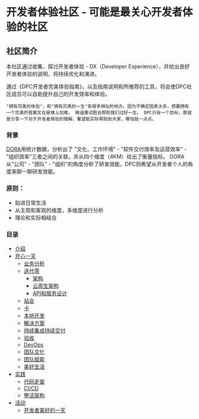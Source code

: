 # 开发者体验社区 - 可能是最关心开发者体验的社区
## 社区简介

本社区通过收集、探讨开发者体验 - DX（Developer Experience），并给出良好开发者体验的说明，将持续优化和演进。

通过《DPC开发者完美体验指南》，以及指南说明和所推荐的工具，将会使DPC社区成员可以自助提升自己的开发效率和体验。

`"拥有完美的体验"，和"拥有完美的一生"有很多相似的地方。因为不确定因素太多，想要拥有一个完美的答案实在是难上加难。
释道儒试图去帮助我们过好一生。
DPC只有一个目标，那就是分享一下对于开发者体验的理解，奢望能实际帮助到大家，哪怕就一点点。`

### 背景

[DORA][dora website]用统计数据，分析出了 "文化、工作环境" - "软件交付效率及运营效率" - "组织效率"三者之间的关联，并从四个维度（4KM）给出了衡量指标。
DORA从"公司" - "团队" - "组织"的角度分析了研发效能，DPC则希望从开发者个人的角度来聊一聊研发效能。


### 原则：

* 贴进日常生活
* 从主观和客观的维度，多维度进行分析
* 理论和实际相结合

### 目录

- [介绍](spec.md)
- [开心一天](gooday/index.md)
    - [业务分析](gooday/business-analysis.md)
    - [迭代零](gooday/iteration-zero.md)
        - [架构](capability/architecture.md)
        - [云原生架构](capability/cloud-native-architecture.md)
        - [API和服务设计](capability/api-gateway.md)
    - [站会](gooday/standup.md)
    - [卡](gooday/card.md)
    - [本地开发](gooday/local-development.md)
    - [解决方案](gooday/tech-solution.md)
    - [持续集成持续交付](gooday/ci-cd.md)
    - [验收](gooday/desk-check.md)
    - [DevOps](gooday/devops.md)
    - [团队文化](gooday/team-culture.md)
    - [团队赋能](gooday/team-enablement.md)
    - [美好生活](gooday/good-life.md)
- [实践](practices.md)
    - [代码走查](#代码回顾)
    - [CI/CD](ci-cd.md)
    - [整洁架构](clean-architecture-v1.md)
- [活动](weekly-catchup.md)
    - [开发者美好的一天](#美好的一天)


[dora website]: https://www.devops-research.com/research.html

